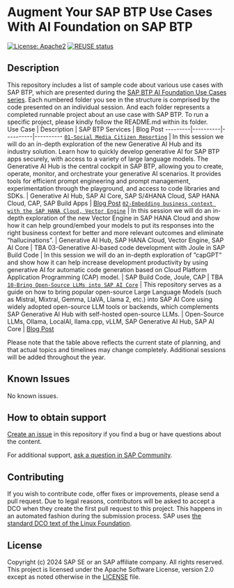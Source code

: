 # Augment Your SAP BTP Use Cases With AI Foundation on SAP BTP
[![License: Apache2](https://img.shields.io/badge/License-Apache2-green.svg)](https://opensource.org/licenses/Apache-2.0)
[![REUSE status](https://api.reuse.software/badge/github.com/SAP-samples/btp-generative-ai-hub-use-cases)](https://api.reuse.software/info/github.com/SAP-samples/btp-generative-ai-hub-use-cases)

## Description
This repository includes a list of sample code about various use cases with SAP BTP, which are presented during the [SAP BTP AI Foundation Use Cases series](https://partneredge.sap.com/en/library/education/products/btp/build/e_ep_use-cases_ai-foundation.html). Each numbered folder you see in the structure is comprised by the code presented on an individual session. And each folder represents a completed runnable project about an use case with SAP BTP. To run a specific project, please kindly follow the README.md within its folder. <br/>
Use Case | Description | SAP BTP Services | Blog Post
---------|----------|----------|----------
[`01-Social Media Citizen Reporting`](01-social-media-citizen-reporting-genai-hub) | In this session we will do an in-depth exploration of the new Generative AI Hub and its industry solution. Learn how to quickly develop generative AI for SAP BTP apps securely, with access to a variety of large language models. The Generative AI Hub is the central cockpit in SAP BTP, allowing you to create, operate, monitor, and orchestrate your generative AI scenarios. It provides tools for efficient prompt engineering and prompt management, experimentation through the playground, and access to code libraries and SDKs. | Generative AI Hub, SAP AI Core, SAP S/4HANA Cloud, SAP HANA Cloud, CAP, SAP Build Apps | [Blog Post](https://community.sap.com/t5/sap-business-technology-platform-blog-posts/augmenting-sap-btp-use-cases-with-ai-foundation-a-deep-dive-into-the/ba-p/13645665)
[`02-Embedding business context with the SAP HANA Cloud, Vector Engine`](02-embedding-business-context-vector-engine) | In this session we will do an in-depth exploration of the new Vector Engine in SAP HANA Cloud and show how it can help ground/embed your models to put its responses into the right business context for better and more relevant outcomes and eliminate “hallucinations”. | Generative AI Hub, SAP HANA Cloud, Vector Engine, SAP AI Core | TBA
03-Generative AI-based code development with Joule in SAP Build Code | In this session we will do an in-depth exploration of ”capGPT” and show how it can help increase development productivity by using generative AI for automatic code generation based on Cloud Platform Application Programming (CAP) model. | SAP Build Code, Joule, CAP | TBA
[`10-Bring Open-Source LLMs into SAP AI Core`](10-byom-oss-llm-ai-core) | This repository serves as a guide on how to bring popular open-source Large Language Models (such as Mistral, Mixtral, Gemma, LlaVA, Llama 2, etc.) into SAP AI Core using widely adopted open-source LLM tools or backends, which complements SAP Generative AI Hub with self-hosted open-source LLMs. | Open-Source LLMs, Ollama, LocalAI, llama.cpp, vLLM, SAP Generative AI Hub, SAP AI Core | [Blog Post](https://community.sap.com/t5/artificial-intelligence-and-machine-learning-blogs/bring-open-source-llms-into-sap-ai-core/ba-p/13655167)

Please note that the table above reflects the current state of planning, and that actual topics and timelines may change completely. Additional sessions will be added throughout the year.

## Known Issues
No known issues.

## How to obtain support
[Create an issue](https://github.com/SAP-samples/<repository-name>/issues) in this repository if you find a bug or have questions about the content.
 
For additional support, [ask a question in SAP Community](https://answers.sap.com/questions/ask.html).

## Contributing
If you wish to contribute code, offer fixes or improvements, please send a pull request. Due to legal reasons, contributors will be asked to accept a DCO when they create the first pull request to this project. This happens in an automated fashion during the submission process. SAP uses [the standard DCO text of the Linux Foundation](https://developercertificate.org/).

## License
Copyright (c) 2024 SAP SE or an SAP affiliate company. All rights reserved. This project is licensed under the Apache Software License, version 2.0 except as noted otherwise in the [LICENSE](LICENSE) file.
